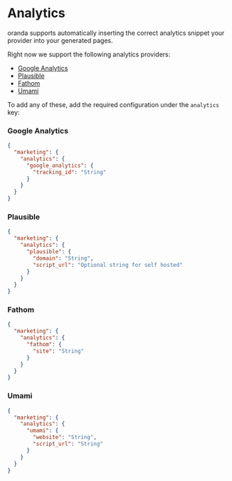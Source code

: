 # Analytics

oranda supports automatically inserting the correct analytics snippet your provider into your generated pages.

Right now we support the following analytics providers:

- [Google Analytics](https://analytics.google.com/analytics/web/)
- [Plausible](https://plausible.io/)
- [Fathom](https://usefathom.com/)
- [Umami](https://umami.is/)

To add any of these, add the required configuration under the `analytics` key:

### Google Analytics

```json
{
  "marketing": {
    "analytics": {
      "google_analytics": {
        "tracking_id": "String"
      }
    }
  }
}
```

### Plausible

```json
{
  "marketing": {
    "analytics": {
      "plausible": {
        "domain": "String",
        "script_url": "Optional string for self hosted"
      }
    }
  }
}
```

### Fathom

```json
{
  "marketing": {
    "analytics": {
      "fathom": {
        "site": "String"
      }
    }
  }
}
```

### Umami

```json
{
  "marketing": {
    "analytics": {
      "umami": {
        "website": "String",
        "script_url": "String"
      }
    }
  }
}
```
